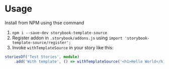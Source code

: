 # Usage
Install from NPM using thse command

1. `npm i --save-dev storybook-template-source`
2. Register addon in `.storybook/addons.js` using `import 'storybook-template-source/register';`
3. Invoke `withTemplateSource` in your story like this:
```TypeScript
storiesOf('Test Stories', module)
    .add('With template', () => withTemplateSource('<h1>Hello World</h1>'))
```

